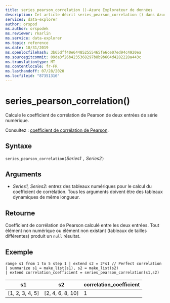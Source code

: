 ```yaml
---
title: series_pearson_correlation ()-Azure Explorateur de données
description: Cet article décrit series_pearson_correlation () dans Azure Explorateur de données.
services: data-explorer
author: orspod
ms.author: orspodek
ms.reviewer: rkarlin
ms.service: data-explorer
ms.topic: reference
ms.date: 10/31/2019
ms.openlocfilehash: 3b65dff40e644852555465fe6ce07ed94c4920ea
ms.sourcegitcommit: 09da3f26b4235368297b8b9b604d4282228a443c
ms.translationtype: MT
ms.contentlocale: fr-FR
ms.lasthandoff: 07/28/2020
ms.locfileid: "87351316"
---
```

# <a name="series_pearson_correlation"></a>series_pearson_correlation()

Calcule le coefficient de corrélation de Pearson de deux entrées de série numérique.

Consultez : [coefficient de corrélation de Pearson](https://en.wikipedia.org/wiki/Pearson_correlation_coefficient).

## <a name="syntax"></a>Syntaxe

`series_pearson_correlation(`*Series1* `,` *Series2*`)`

## <a name="arguments"></a>Arguments

* *Series1, Series2*: entrez des tableaux numériques pour le calcul du coefficient de corrélation. Tous les arguments doivent être des tableaux dynamiques de même longueur. 

## <a name="returns"></a>Retourne

Coefficient de corrélation de Pearson calculé entre les deux entrées. Tout élément non numérique ou élément non existant (tableaux de tailles différentes) produit un `null` résultat.

## <a name="example"></a>Exemple

<!-- csl: https://help.kusto.windows.net:443/Samples -->
```kusto
range s1 from 1 to 5 step 1 | extend s2 = 2*s1 // Perfect correlation
| summarize s1 = make_list(s1), s2 = make_list(s2)
| extend correlation_coefficient = series_pearson_correlation(s1,s2)
```

|s1|s2|correlation_coefficient|
|---|---|---|
|[1, 2, 3, 4, 5]|[2, 4, 6, 8, 10]|1|
